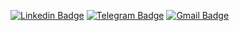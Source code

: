 
[![Linkedin Badge](https://img.shields.io/badge/-Ali%20Barkook-0072b1?style=flat&logo=Linkedin&logoColor=white&link=https://www.linkedin.com/in/alibarkook/)](https://www.linkedin.com/in/alibarkook/) 
[![Telegram Badge](https://img.shields.io/badge/-Ali%20Barkook-blue?style=flat&logo=telegram&logoColor=white&link=https://t.me/AliBarkook/)](https://t.me/AliBarkook/)
[![Gmail Badge](https://img.shields.io/badge/-alibarkook@gmail.com-c14438?style=flat&logo=Gmail&logoColor=white&link=mailto:alibarkook@gmail.com)](mailto:alibarkook@gmail.com)
